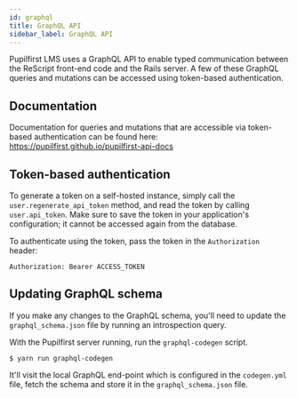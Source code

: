 ```yaml
---
id: graphql
title: GraphQL API
sidebar_label: GraphQL API
---
```


Pupilfirst LMS uses a GraphQL API to enable typed communication between the ReScript front-end code and the Rails
server. A few of these GraphQL queries and mutations can be accessed using token-based authentication.

## Documentation

Documentation for queries and mutations that are accessible via token-based authentication can be found here:
https://pupilfirst.github.io/pupilfirst-api-docs

## Token-based authentication

To generate a token on a self-hosted instance, simply call the `user.regenerate_api_token` method, and read the token
by calling `user.api_token`. Make sure to save the token in your application's configuration; it cannot be accessed
again from the database.

To authenticate using the token, pass the token in the `Authorization` header:

```
Authorization: Bearer ACCESS_TOKEN
```

## Updating GraphQL schema

If you make any changes to the GraphQL schema, you'll need to update the `graphql_schema.json` file by running an
introspection query.

With the Pupilfirst server running, run the `graphql-codegen` script.

    $ yarn run graphql-codegen

It'll visit the local GraphQL end-point which is configured in the `codegen.yml` file, fetch the schema and store it in
the `graphql_schema.json` file.
